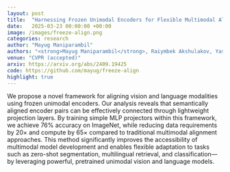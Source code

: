 ```yaml
---
layout: post
title:  "Harnessing Frozen Unimodal Encoders for Flexible Multimodal Alignment"
date:   2025-03-23 00:00:00 +00:00
image: /images/freeze-align.png
categories: research
author: "Mayug Maniparambil"
authors: "<strong>Mayug Maniparambil</strong>, Raiymbek Akshulakov, Yasser Abdelaziz Dahou Djilali, Sanath Narayan, Ankit Singh, Noel E. O'Connor"
venue: "CVPR (accepted)"
arxiv: https://arxiv.org/abs/2409.19425
code: https://github.com/mayug/freeze-align
highlight: true
---
```

We propose a novel framework for aligning vision and language modalities using frozen unimodal encoders. Our analysis reveals that semantically aligned encoder pairs can be effectively connected through lightweight projection layers. By training simple MLP projectors within this framework, we achieve 76% accuracy on ImageNet, while reducing data requirements by 20× and compute by 65× compared to traditional multimodal alignment approaches. This method significantly improves the accessibility of multimodal model development and enables flexible adaptation to tasks such as zero-shot segmentation, multilingual retrieval, and classification—by leveraging powerful, pretrained unimodal vision and language models.
